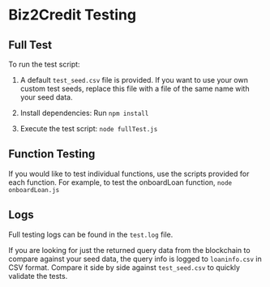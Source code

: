 # Biz2Credit Testing

## Full Test

To run the test script:
   
1. A default `test_seed.csv` file is provided. If you want to use your own 
custom test seeds, replace this file with a file of the same name with your
seed data.

2. Install dependencies: Run `npm install`

3. Execute the test script: `node fullTest.js`

## Function Testing

If you would like to test individual functions, use the scripts provided for
each function. For example, to test the onboardLoan function, `node onboardLoan.js`

## Logs

Full testing logs can be found in the `test.log` file. 

If you are looking for just the returned query data from the blockchain to compare
against your seed data, the query info is logged to `loaninfo.csv` in CSV format. 
Compare it side by side against `test_seed.csv` to quickly validate the tests. 
